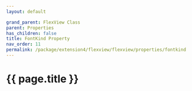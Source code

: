 ```yaml
---
layout: default

grand_parent: FlexView Class
parent: Properties
has_children: false
title: FontKind Property
nav_order: 11
permalink: /package/extension4/flexview/flexview/properties/fontkind
---
```

# {{ page.title }}